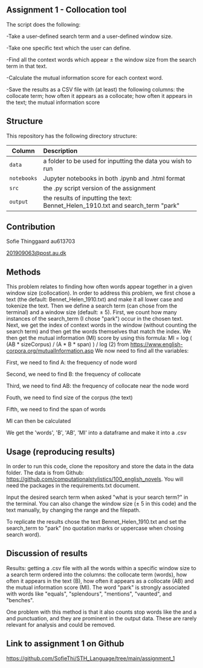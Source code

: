 ## Assignment 1 - Collocation tool

The script does the following:

-Take a user-defined search term and a user-defined window size.

-Take one specific text which the user can define.

-Find all the context words which appear ± the window size from the search term in that text.

-Calculate the mutual information score for each context word.

-Save the results as a CSV file with (at least) the following columns: the collocate term; how often it appears as a collocate; how often it appears in the text; the mutual information score


## Structure

This repository has the following directory structure:

| Column | Description|
|--------|:-----------|
```data```| a folder to be used for inputting the data you wish to run
```notebooks``` | Jupyter notebooks in both .ipynb and .html format
```src``` | the .py script version of the assignment
```output``` | the results of inputting the text: Bennet_Helen_1910.txt and search_term "park"

## Contribution

Sofie Thinggaard au613703

201909063@post.au.dk

## Methods

This problem relates to finding how often words appear together in a given window size (collocation). In order to address this problem, we first chose a text (the default: Bennet_Helen_1910.txt) and make it all lower case and tokenize the text. Then we define a search term (can chose from the terminal) and a window size (default: ± 5). 
First, we count how many instances of the search_term (I chose "park") occur in the chosen text. Next, we get the index of context words in the window (without counting the search term) and then get the words themselves that match the index. 
We then get the mutual information (MI) score by using this formula: MI = log ( (AB * sizeCorpus) / (A * B * span) ) / log (2) from https://www.english-corpora.org/mutualInformation.asp We now need to find all the variables:

First, we need to find A: the frequency of node word

Second, we need to find B: the frequency of collocate

Third, we need to find AB: the frequency of collocate near the node word

Fouth, we need to find size of the corpus (the text)

Fifth, we need to find the span of words

MI can then be calculated

We get the 'words', 'B', 'AB', 'MI' into a dataframe and make it into a .csv

## Usage (reproducing results)

In order to run this code, clone the repository and store the data in the data folder. The data is from Github: https://github.com/computationalstylistics/100_english_novels. You will need the packages in the requirements.txt document. 

Input the desired search term when asked "what is your search term?" in the terminal. You can also change the window size (± 5 in this code) and the text manually, by changing the range and the filepath.

To replicate the results chose the text Bennet_Helen_1910.txt and set the search_term to "park" (no quotation marks or uppercase when chosing search word).

## Discussion of results

Results: getting a .csv file with all the words within a specific window size to a search term ordered into the columns: the collocate term (words), how often it appears in the text (B), how often it appears as a collocate (AB) and the mutual information score (MI). The word "park" is strongly associated with words like "equals", "splendours", "mentions", "vaunted", and "benches".

One problem with this method is that it also counts stop words like the and a and punctuation, and they are prominent in the output data. These are rarely relevant for analysis and could be removed.

## Link to assignment 1 on Github

https://github.com/SofieThi/STH_Language/tree/main/assignment_1
